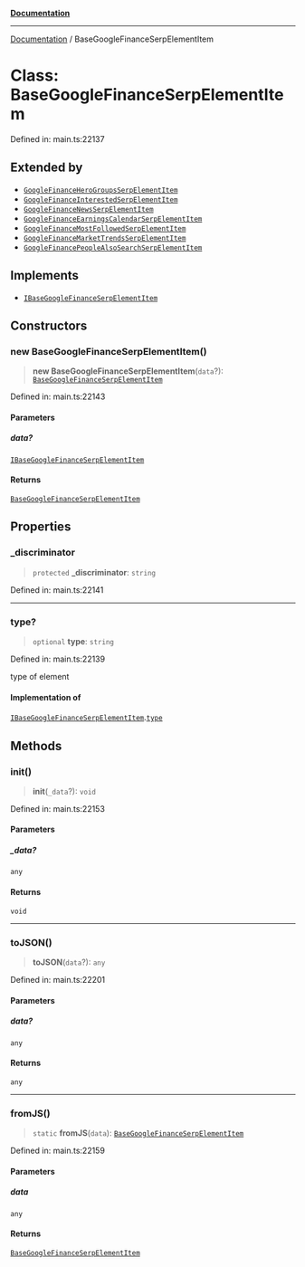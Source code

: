 [**Documentation**](../README.md)

***

[Documentation](../README.md) / BaseGoogleFinanceSerpElementItem

# Class: BaseGoogleFinanceSerpElementItem

Defined in: main.ts:22137

## Extended by

- [`GoogleFinanceHeroGroupsSerpElementItem`](GoogleFinanceHeroGroupsSerpElementItem.md)
- [`GoogleFinanceInterestedSerpElementItem`](GoogleFinanceInterestedSerpElementItem.md)
- [`GoogleFinanceNewsSerpElementItem`](GoogleFinanceNewsSerpElementItem.md)
- [`GoogleFinanceEarningsCalendarSerpElementItem`](GoogleFinanceEarningsCalendarSerpElementItem.md)
- [`GoogleFinanceMostFollowedSerpElementItem`](GoogleFinanceMostFollowedSerpElementItem.md)
- [`GoogleFinanceMarketTrendsSerpElementItem`](GoogleFinanceMarketTrendsSerpElementItem.md)
- [`GoogleFinancePeopleAlsoSearchSerpElementItem`](GoogleFinancePeopleAlsoSearchSerpElementItem.md)

## Implements

- [`IBaseGoogleFinanceSerpElementItem`](../interfaces/IBaseGoogleFinanceSerpElementItem.md)

## Constructors

### new BaseGoogleFinanceSerpElementItem()

> **new BaseGoogleFinanceSerpElementItem**(`data`?): [`BaseGoogleFinanceSerpElementItem`](BaseGoogleFinanceSerpElementItem.md)

Defined in: main.ts:22143

#### Parameters

##### data?

[`IBaseGoogleFinanceSerpElementItem`](../interfaces/IBaseGoogleFinanceSerpElementItem.md)

#### Returns

[`BaseGoogleFinanceSerpElementItem`](BaseGoogleFinanceSerpElementItem.md)

## Properties

### \_discriminator

> `protected` **\_discriminator**: `string`

Defined in: main.ts:22141

***

### type?

> `optional` **type**: `string`

Defined in: main.ts:22139

type of element

#### Implementation of

[`IBaseGoogleFinanceSerpElementItem`](../interfaces/IBaseGoogleFinanceSerpElementItem.md).[`type`](../interfaces/IBaseGoogleFinanceSerpElementItem.md#type)

## Methods

### init()

> **init**(`_data`?): `void`

Defined in: main.ts:22153

#### Parameters

##### \_data?

`any`

#### Returns

`void`

***

### toJSON()

> **toJSON**(`data`?): `any`

Defined in: main.ts:22201

#### Parameters

##### data?

`any`

#### Returns

`any`

***

### fromJS()

> `static` **fromJS**(`data`): [`BaseGoogleFinanceSerpElementItem`](BaseGoogleFinanceSerpElementItem.md)

Defined in: main.ts:22159

#### Parameters

##### data

`any`

#### Returns

[`BaseGoogleFinanceSerpElementItem`](BaseGoogleFinanceSerpElementItem.md)
